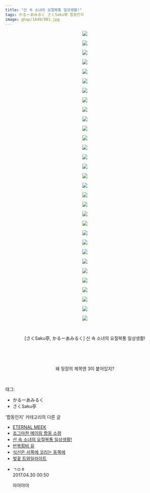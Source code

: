 ```yaml
---
title: "산 속 소녀의 요절복통 일상생활!"
tags: かるーあみるく さくSaku亭 합동인지
image: ghap/1649/001.jpg
---
```

<div class="article">
<p style="text-align: center; clear: none; float: none;"><img src="{{ site.nasurl }}/ghap/1649/001.jpg"/></p>
<p style="text-align: center; clear: none; float: none;"><img src="{{ site.nasurl }}/ghap/1649/002.jpg"/></p>
<p style="text-align: center; clear: none; float: none;"><img src="{{ site.nasurl }}/ghap/1649/003.jpg"/></p>
<p style="text-align: center; clear: none; float: none;"><img src="{{ site.nasurl }}/ghap/1649/004.jpg"/></p>
<p style="text-align: center; clear: none; float: none;"><img src="{{ site.nasurl }}/ghap/1649/005.jpg"/></p>
<p style="text-align: center; clear: none; float: none;"><img src="{{ site.nasurl }}/ghap/1649/006.jpg"/></p>
<p style="text-align: center; clear: none; float: none;"><img src="{{ site.nasurl }}/ghap/1649/007.jpg"/></p>
<p style="text-align: center; clear: none; float: none;"><img src="{{ site.nasurl }}/ghap/1649/008.jpg"/></p>
<p style="text-align: center; clear: none; float: none;"><img src="{{ site.nasurl }}/ghap/1649/009.jpg"/></p>
<p style="text-align: center; clear: none; float: none;"><img src="{{ site.nasurl }}/ghap/1649/010.jpg"/></p>
<p style="text-align: center; clear: none; float: none;"><img src="{{ site.nasurl }}/ghap/1649/011.jpg"/></p>
<p style="text-align: center; clear: none; float: none;"><img src="{{ site.nasurl }}/ghap/1649/012.jpg"/></p>
<p style="text-align: center; clear: none; float: none;"><img src="{{ site.nasurl }}/ghap/1649/013.jpg"/></p>
<p style="text-align: center; clear: none; float: none;"><img src="{{ site.nasurl }}/ghap/1649/014.jpg"/></p>
<p style="text-align: center; clear: none; float: none;"><img src="{{ site.nasurl }}/ghap/1649/015.jpg"/></p>
<p style="text-align: center; clear: none; float: none;"><img src="{{ site.nasurl }}/ghap/1649/016.jpg"/></p>
<p style="text-align: center; clear: none; float: none;"><img src="{{ site.nasurl }}/ghap/1649/017.jpg"/></p>
<p style="text-align: center; clear: none; float: none;"><img src="{{ site.nasurl }}/ghap/1649/018.jpg"/></p>
<p style="text-align: center; clear: none; float: none;"><img src="{{ site.nasurl }}/ghap/1649/019.jpg"/></p>
<p style="text-align: center; clear: none; float: none;"><img src="{{ site.nasurl }}/ghap/1649/020.jpg"/></p>
<p style="text-align: center; clear: none; float: none;"><img src="{{ site.nasurl }}/ghap/1649/021.jpg"/></p>
<p style="text-align: center; clear: none; float: none;"><img src="{{ site.nasurl }}/ghap/1649/022.jpg"/></p>
<p style="text-align: center; clear: none; float: none;"><img src="{{ site.nasurl }}/ghap/1649/023.jpg"/></p>
<p style="text-align: center; clear: none; float: none;"><img src="{{ site.nasurl }}/ghap/1649/024.jpg"/></p>
<p style="text-align: center; clear: none; float: none;"><img src="{{ site.nasurl }}/ghap/1649/025.jpg"/></p>
<p style="text-align: center; clear: none; float: none;"><img src="{{ site.nasurl }}/ghap/1649/026.jpg"/></p>
<p style="text-align: center; clear: none; float: none;"><img src="{{ site.nasurl }}/ghap/1649/027.jpg"/></p>
<p style="text-align: center; clear: none; float: none;"><img src="{{ site.nasurl }}/ghap/1649/028.jpg"/></p>
<p style="text-align: center; clear: none; float: none;"><img src="{{ site.nasurl }}/ghap/1649/029.jpg"/></p>
<p style="text-align: center; clear: none; float: none;"><img src="{{ site.nasurl }}/ghap/1649/030.jpg"/></p>
<p style="text-align: center; clear: none; float: none;"><img src="{{ site.nasurl }}/ghap/1649/031.jpg"/></p>
<p style="text-align: center; clear: none; float: none;"><br/></p>
<p style="text-align: center; clear: none; float: none;">[さくSaku亭, かるーあみるく] 산 속 소녀의 요절복통 일상생활!</p>
<p style="text-align: center; clear: none; float: none;"><br/></p>
<p style="text-align: center; clear: none; float: none;"><br/></p>
<p style="text-align: center; clear: none; float: none;">왜 뒷장의 제목엔 3이 붙어있지?</p>
<p><br/></p>
</div><div class="tagTrail">
<p>태그: </p>
<ul>
<li>かるーあみるく</li>
<li>さくSaku亭</li>
</ul>
</div><div class="another">
<p>'합동인지' 카테고리의 다른 글</p>
<ul>
<li><a href="/2016-08-20-ghap_1711">ETERNAL MEEK</a></li>
<li><a href="/2016-08-19-ghap_1702">조그마한 메이링 합동 소령</a></li>
<li><a href="/2016-08-17-ghap_1649">산 속 소녀의 요절복통 일상생활!</a></li>
<li><a href="/2016-08-16-ghap_1608">반복횡비  유</a></li>
<li><a href="/2016-08-16-ghap_1601">식신은 서쪽에 꼬리는 동쪽에</a></li>
<li><a href="/2016-08-15-ghap_1595">벚꽃 트와일라이트</a></li>
</ul>
</div><div class="cb_module cb_fluid">
<div class="cb_wrt cb_profile">
<div class="comment">
<ul>
<li class="cb_thumb_off" id="comment14977485">
<div class="cb_comment_area">
<div class="cb_info_area">
<div class="cb_section">
<span class="cb_nick_name">ㄱㅁㅎ</span>
</div>
<div class="cb_section">
<span class="cb_date">2017.04.30 00:50 </span>
</div>
</div>
<div class="cb_dsc_comment">
<p class="cb_dsc">
											아야야야
										</p>
</div>
</div></li>
</ul>
</div>
</div><!-- commentList close -->
</div>
